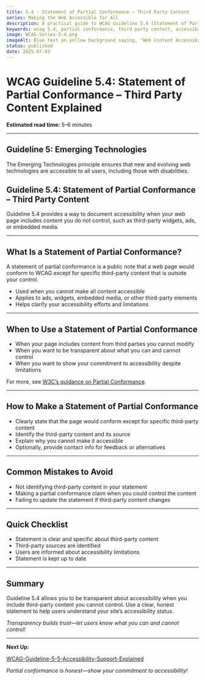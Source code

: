 ```yaml
---
title: 5.4 - Statement of Partial Conformance – Third Party Content
series: Making the Web Accessible for All
description: A practical guide to WCAG Guideline 5.4 (Statement of Partial Conformance – Third Party Content)—what it means, why it matters, and how to document accessibility for content you do not control.
keywords: wcag 5.4, partial conformance, third party content, accessibility, web standards, user experience
image: WCAG-Series-5-4.png
imageAlt: Blue text on yellow background saying, "Web Content Accessibiilty Guiedlines (WCAG) 5.4 Explained, Statement of Partial Conformance – Third Party Content"
status: published
date: 2025-07-03
---
```


# **WCAG Guideline 5.4: Statement of Partial Conformance – Third Party Content Explained**

**Estimated read time:** 5–6 minutes

---

## **Guideline 5: Emerging Technologies**

The Emerging Technologies principle ensures that new and evolving web technologies are accessible to all users, including those with disabilities.

## **Guideline 5.4: Statement of Partial Conformance – Third Party Content**

Guideline 5.4 provides a way to document accessibility when your web page includes content you do not control, such as third-party widgets, ads, or embedded media.

---

## **What Is a Statement of Partial Conformance?**

<!-- [Illustration: Web page with a warning icon and third-party content badge] -->

A statement of partial conformance is a public note that a web page would conform to WCAG except for specific third-party content that is outside your control.

- Used when you cannot make all content accessible
- Applies to ads, widgets, embedded media, or other third-party elements
- Helps clarify your accessibility efforts and limitations

---

## **When to Use a Statement of Partial Conformance**

- When your page includes content from third parties you cannot modify
- When you want to be transparent about what you can and cannot control
- When you want to show your commitment to accessibility despite limitations

For more, see [W3C’s guidance on Partial Conformance](https://www.w3.org/WAI/WCAG22/standards-guidelines/wcag/conformance/#partial-conformance-third-party).

---

## **How to Make a Statement of Partial Conformance**

<!-- [Side-by-side: Good example (clear statement with details) vs. Bad example (no mention of third-party content)] -->

- Clearly state that the page would conform except for specific third-party content
- Identify the third-party content and its source
- Explain why you cannot make it accessible
- Optionally, provide contact info for feedback or alternatives

---

## **Common Mistakes to Avoid**

- Not identifying third-party content in your statement
- Making a partial conformance claim when you could control the content
- Failing to update the statement if third-party content changes

---

## **Quick Checklist**

<!-- [Checklist graphic: Icons for warning, third-party badge, and contact] -->

- Statement is clear and specific about third-party content
- Third-party sources are identified
- Users are informed about accessibility limitations
- Statement is kept up to date

---

## **Summary**

<!-- [Illustration: User reading a partial conformance statement on a web page] -->

Guideline 5.4 allows you to be transparent about accessibility when you include third-party content you cannot control. Use a clear, honest statement to help users understand your site’s accessibility status.

*Transparency builds trust—let users know what you can and cannot control!*

---

**Next Up:**

[WCAG-Guideline-5-5-Accessibility-Support-Explained](WCAG-Guideline-5-5-Accessibility-Support-Explained)

*Partial conformance is honest—show your commitment to accessibility!*

